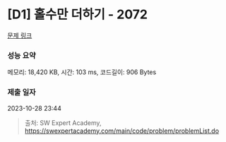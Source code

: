 # [D1] 홀수만 더하기 - 2072 

[문제 링크](https://swexpertacademy.com/main/code/problem/problemDetail.do?contestProbId=AV5QSEhaA5sDFAUq) 

### 성능 요약

메모리: 18,420 KB, 시간: 103 ms, 코드길이: 906 Bytes

### 제출 일자

2023-10-28 23:44



> 출처: SW Expert Academy, https://swexpertacademy.com/main/code/problem/problemList.do